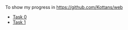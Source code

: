 To show my progress in https://github.com/Kottans/web

* [Task 0 ](https://github.com/m-vv/kottans_web_test/blob/master/task_0/README.md)
* [Task 1](https://github.com/m-vv/kottans_web_test/blob/master/task_1/README.md)
